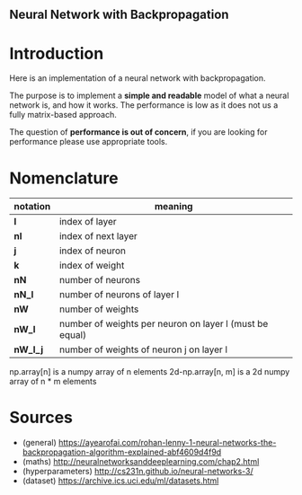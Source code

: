 Neural Network with Backpropagation
---

# Introduction

Here is an implementation of a neural network with backpropagation.

The purpose is to implement a **simple and readable** model of what a neural network is, and how it works. The performance is low as it does not us a fully matrix-based approach.

The question of **performance is out of concern**, if you are looking for performance please use appropriate tools.


# Nomenclature

| notation | meaning |
| - | - |
| **l** | index of layer |
| **nl** | index of next layer |
| **j** | index of neuron |
| **k** | index of weight |
| **nN** | number of neurons |
| **nN_l** | number of neurons of layer l |
| **nW** | number of weights |
| **nW_l** | number of weights per neuron on layer l (must be equal) |
| **nW_l_j** | number of weights of neuron j on layer l |

np.array[n] is a numpy array of n elements
2d-np.array[n, m] is a 2d numpy array of n * m elements 


# Sources

- (general) https://ayearofai.com/rohan-lenny-1-neural-networks-the-backpropagation-algorithm-explained-abf4609d4f9d
- (maths) http://neuralnetworksanddeeplearning.com/chap2.html
- (hyperparameters) http://cs231n.github.io/neural-networks-3/
- (dataset) https://archive.ics.uci.edu/ml/datasets.html
